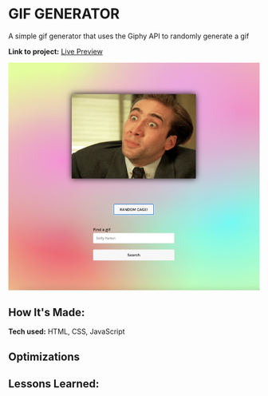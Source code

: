 # GIF GENERATOR
A simple gif generator that uses the Giphy API to randomly generate a gif

**Link to project:** [Live Preview](https://trroev.github.io/gif-generator/)

![alt tag](./images/gif_generator.png)

## How It's Made:

**Tech used:** HTML, CSS, JavaScript



## Optimizations


## Lessons Learned:
